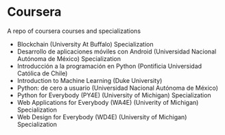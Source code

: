 <h1> Coursera </h1>
<p>A repo of coursera courses and specializations</p>
<ul>
  <li>Blockchain (University At Buffalo) Specialization</li>
  <li>Desarrollo de aplicaciones móviles con Android (Universidad Nacional Autónoma de México) Specialization</li>
  <li>Introducción a la programación en Python (Pontificia Universidad Católica de Chile)</li>
  <li>Introduction to Machine Learning (Duke University)</li>
  <li>Python: de cero a usuario (Universidad Nacional Autónoma de México)</li>
  <li>Python for Everybody (PY4E) (University of Michigan) Specialization</li>
  <li>Web Applications for Everybody (WA4E) (Univerity of Michigan) Specialization</li>
  <li>Web Design for Everybody (WD4E) (University of Michigan) Specialization</li>
</ul>
